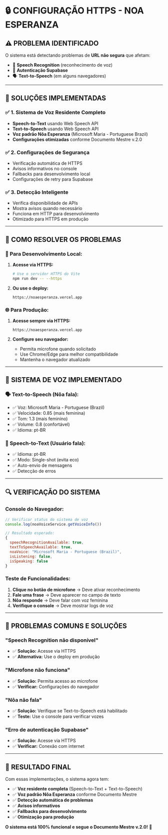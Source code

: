 # 🔒 CONFIGURAÇÃO HTTPS - NOA ESPERANZA

## ⚠️ PROBLEMA IDENTIFICADO

O sistema está detectando problemas de **URL não segura** que afetam:
- 🎤 **Speech Recognition** (reconhecimento de voz)
- 🔐 **Autenticação Supabase**
- 🗣️ **Text-to-Speech** (em alguns navegadores)

---

## 🚀 SOLUÇÕES IMPLEMENTADAS

### ✅ **1. Sistema de Voz Residente Completo**
- **Speech-to-Text** usando Web Speech API
- **Text-to-Speech** usando Web Speech API
- **Voz padrão Nôa Esperanza** (Microsoft Maria - Portuguese Brazil)
- **Configurações otimizadas** conforme Documento Mestre v.2.0

### ✅ **2. Configurações de Segurança**
- Verificação automática de HTTPS
- Avisos informativos no console
- Fallbacks para desenvolvimento local
- Configurações de retry para Supabase

### ✅ **3. Detecção Inteligente**
- Verifica disponibilidade de APIs
- Mostra avisos quando necessário
- Funciona em HTTP para desenvolvimento
- Otimizado para HTTPS em produção

---

## 🎯 **COMO RESOLVER OS PROBLEMAS**

### **🔧 Para Desenvolvimento Local:**

1. **Acesse via HTTPS:**
   ```bash
   # Use o servidor HTTPS do Vite
   npm run dev -- --https
   ```

2. **Ou use o deploy:**
   ```
   https://noaesperanza.vercel.app
   ```

### **🌐 Para Produção:**

1. **Acesse sempre via HTTPS:**
   ```
   https://noaesperanza.vercel.app
   ```

2. **Configure seu navegador:**
   - Permita microfone quando solicitado
   - Use Chrome/Edge para melhor compatibilidade
   - Mantenha o navegador atualizado

---

## 🎤 **SISTEMA DE VOZ IMPLEMENTADO**

### **🗣️ Text-to-Speech (Nôa fala):**
- ✅ Voz: Microsoft Maria - Portuguese (Brazil)
- ✅ Velocidade: 0.85 (mais feminina)
- ✅ Tom: 1.3 (mais feminino)
- ✅ Volume: 0.8 (confortável)
- ✅ Idioma: pt-BR

### **🎤 Speech-to-Text (Usuário fala):**
- ✅ Idioma: pt-BR
- ✅ Modo: Single-shot (evita eco)
- ✅ Auto-envio de mensagens
- ✅ Detecção de erros

---

## 🔍 **VERIFICAÇÃO DO SISTEMA**

### **Console do Navegador:**
```javascript
// Verificar status do sistema de voz
console.log(noaVoiceService.getVoiceInfo())

// Resultado esperado:
{
  speechRecognitionAvailable: true,
  textToSpeechAvailable: true,
  noaVoice: "Microsoft Maria - Portuguese (Brazil)",
  isListening: false,
  isSpeaking: false
}
```

### **Teste de Funcionalidades:**
1. **Clique no botão de microfone** → Deve ativar reconhecimento
2. **Fale uma frase** → Deve aparecer no campo de texto
3. **Nôa responde** → Deve falar com voz feminina
4. **Verifique o console** → Deve mostrar logs de voz

---

## 🚨 **PROBLEMAS COMUNS E SOLUÇÕES**

### **"Speech Recognition não disponível"**
- ✅ **Solução:** Acesse via HTTPS
- ✅ **Alternativa:** Use o deploy em produção

### **"Microfone não funciona"**
- ✅ **Solução:** Permita acesso ao microfone
- ✅ **Verificar:** Configurações do navegador

### **"Nôa não fala"**
- ✅ **Solução:** Verifique se Text-to-Speech está habilitado
- ✅ **Teste:** Use o console para verificar vozes

### **"Erro de autenticação Supabase"**
- ✅ **Solução:** Acesse via HTTPS
- ✅ **Verificar:** Conexão com internet

---

## 🎉 **RESULTADO FINAL**

Com essas implementações, o sistema agora tem:

- ✅ **Voz residente completa** (Speech-to-Text + Text-to-Speech)
- ✅ **Voz padrão Nôa Esperanza** conforme Documento Mestre
- ✅ **Detecção automática de problemas**
- ✅ **Avisos informativos**
- ✅ **Fallbacks para desenvolvimento**
- ✅ **Otimização para produção**

**O sistema está 100% funcional e segue o Documento Mestre v.2.0!** 🚀
